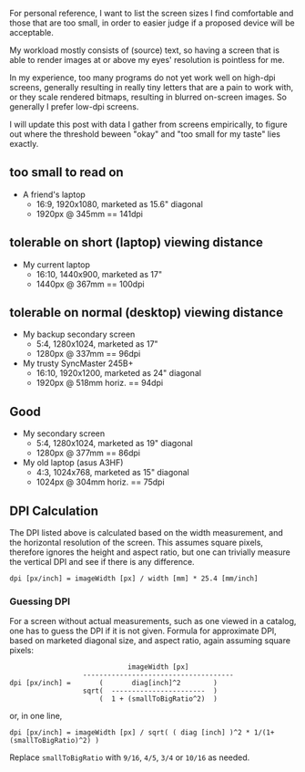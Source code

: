 ---
---

For personal reference,
I want to list the screen sizes I find comfortable and those
that are too small, in order to easier judge if a proposed
device will be acceptable.

My workload mostly consists of (source) text, so having a screen
that is able to render images at or above my eyes' resolution
is pointless for me.

In my experience, too many programs do not yet work
well on high-dpi screens, generally resulting in really tiny
letters that are a pain to work with,
or they scale rendered bitmaps,
resulting in blurred on-screen images.
So generally I prefer low-dpi screens.

I will update this post with data I gather from screens
empirically, to figure out where the threshold beween "okay"
and "too small for my taste" lies exactly.

## too small to read on

* A friend's laptop
  * 16:9, 1920x1080, marketed as 15.6" diagonal
  * 1920px @ 345mm == 141dpi

## tolerable on short (laptop) viewing distance

* My current laptop
  * 16:10, 1440x900, marketed as 17"
  * 1440px @ 367mm == 100dpi

## tolerable on normal (desktop) viewing distance

* My backup secondary screen
  * 5:4, 1280x1024, marketed as 17"
  * 1280px @ 337mm == 96dpi
* My trusty SyncMaster 245B+
  * 16:10, 1920x1200, marketed as 24" diagonal
  * 1920px @ 518mm horiz. == 94dpi

## Good

* My secondary screen
  * 5:4, 1280x1024, marketed as 19" diagonal
  * 1280px @ 377mm == 86dpi
* My old laptop (asus A3HF)
  * 4:3, 1024x768, marketed as 15" diagonal
  * 1024px @ 304mm horiz. == 75dpi

## DPI Calculation

The DPI listed above is calculated based on the width measurement,
and the horizontal resolution of the screen.
This assumes square pixels, therefore ignores the height and
aspect ratio, but one can trivially measure the vertical DPI and
see if there is any difference.

```
dpi [px/inch] = imageWidth [px] / width [mm] * 25.4 [mm/inch]
```

### Guessing DPI

For a screen without actual measurements, such as one viewed
in a catalog, one has to guess the DPI if it is not given.
Formula for approximate DPI, based on marketed diagonal size,
and aspect ratio, again assuming square pixels:

```
                             imageWidth [px]
                  -------------------------------------
dpi [px/inch] =       (       diag[inch]^2        )
                  sqrt(  -----------------------  )
                      (  1 + (smallToBigRatio^2)  )

```

or, in one line,

```
dpi [px/inch] = imageWidth [px] / sqrt( ( diag [inch] )^2 * 1/(1+(smallToBigRatio)^2) )
```

Replace `smallToBigRatio` with `9/16`, `4/5`, `3/4` or `10/16` as needed.
